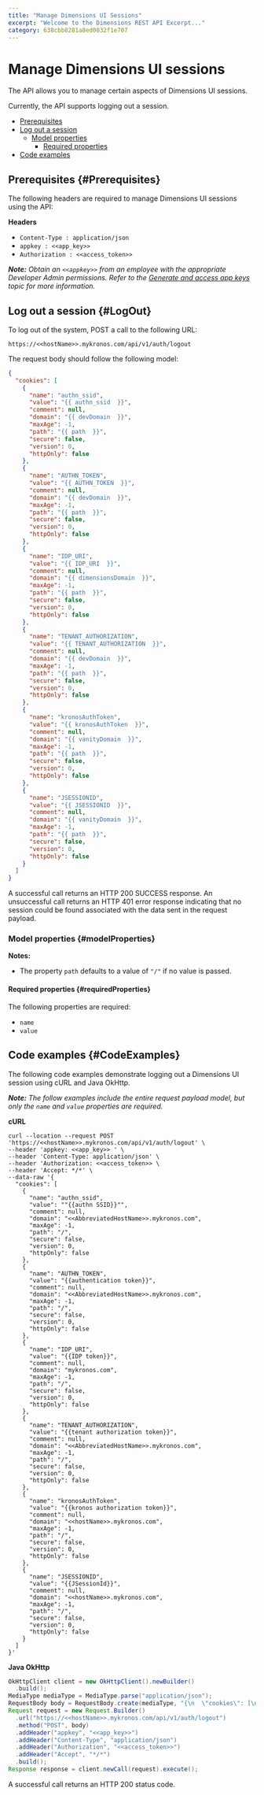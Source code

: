 ```yaml
---
title: "Manage Dimensions UI Sessions"
excerpt: "Welcome to the Dimensions REST API Excerpt..."
category: 638cbb8281a8ed0032f1e707
---
```

 

# Manage Dimensions UI sessions

The API allows you to manage certain aspects of Dimensions UI sessions. 

Currently, the API supports logging out a session.

* [Prerequisites](#Prerequisites)
* [Log out a session](#LogOut)
    * [Model properties](#modelProperties)
        * [Required properties](#requiredProperties)
* [Code examples](#CodeExamples)

## Prerequisites {#Prerequisites}

The following headers are required to manage Dimensions UI sessions using the API:

**Headers**

* `Content-Type : application/json`
* `appkey : <<app_key>>`
* `Authorization : <<access_token>>`

*__Note:__ Obtain an `<<appkey>>` from an employee with the appropriate Developer Admin permissions. Refer to the [Generate and access app keys](C:a44a9f41-6442-42e3-91b1-9c946de54763) topic for more information.*

## Log out a session {#LogOut}

To log out of the system, POST a call to the following URL:

`https://<<hostName>>.mykronos.com/api/v1/auth/logout`

The request body should follow the following model:

``` json
{
  "cookies": [
    {
      "name": "authn_ssid",
      "value": "{{ authn_ssid  }}",
      "comment": null,
      "domain": "{{ devDomain  }}",
      "maxAge": -1,
      "path": "{{ path  }}",
      "secure": false,
      "version": 0,
      "httpOnly": false
    },
    {
      "name": "AUTHN_TOKEN",
      "value": "{{ AUTHN_TOKEN  }}",
      "comment": null,
      "domain": "{{ devDomain  }}",
      "maxAge": -1,
      "path": "{{ path  }}",
      "secure": false,
      "version": 0,
      "httpOnly": false
    },
    {
      "name": "IDP_URI",
      "value": "{{ IDP_URI  }}",
      "comment": null,
      "domain": "{{ dimensionsDomain  }}",
      "maxAge": -1,
      "path": "{{ path  }}",
      "secure": false,
      "version": 0,
      "httpOnly": false
    },
    {
      "name": "TENANT_AUTHORIZATION",
      "value": "{{ TENANT_AUTHORIZATION  }}",
      "comment": null,
      "domain": "{{ devDomain  }}",
      "maxAge": -1,
      "path": "{{ path  }}",
      "secure": false,
      "version": 0,
      "httpOnly": false
    },
    {
      "name": "kronosAuthToken",
      "value": "{{ kronosAuthToken  }}",
      "comment": null,
      "domain": "{{ vanityDomain  }}",
      "maxAge": -1,
      "path": "{{ path  }}",
      "secure": false,
      "version": 0,
      "httpOnly": false
    },
    {
      "name": "JSESSIONID",
      "value": "{{ JSESSIONID  }}",
      "comment": null,
      "domain": "{{ vanityDomain  }}",
      "maxAge": -1,
      "path": "{{ path  }}",
      "secure": false,
      "version": 0,
      "httpOnly": false
    }
  ]
}
```
A successful call returns an HTTP 200 SUCCESS response. An unsuccessful call returns an HTTP 401 error response indicating that no session could be found associated with the data sent in the request payload.

### Model properties {#modelProperties}

**Notes:**

* The property `path` defaults to a value of `"/"` if no value is passed.

#### Required properties {#requiredProperties}

The following properties are required:

* `name`
* `value`

## Code examples {#CodeExamples}

The following code examples demonstrate logging out a Dimensions UI session using cURL and Java OkHttp.

*__Note:__ The follow examples include the entire request payload model, but only the `name` and `value` properties are required.*

**cURL**
<?prettify lang=curl linenums=true?>
``` curl
curl --location --request POST 'https://<<hostName>>.mykronos.com/api/v1/auth/logout' \
--header 'appkey: <<app_key>> ' \
--header 'Content-Type: application/json' \
--header 'Authorization: <<access_token>> \
--header 'Accept: */*' \
--data-raw '{
  "cookies": [
    {
      "name": "authn_ssid",
      "value": ""{{authn SSID}}"",
      "comment": null,
      "domain": "<<AbbreviatedHostName>>.mykronos.com",
      "maxAge": -1,
      "path": "/",
      "secure": false,
      "version": 0,
      "httpOnly": false
    },
    {
      "name": "AUTHN_TOKEN",
      "value": "{{authentication token}}",
      "comment": null,
      "domain": "<<AbbreviatedHostName>>.mykronos.com",
      "maxAge": -1,
      "path": "/",
      "secure": false,
      "version": 0,
      "httpOnly": false
    },
    {
      "name": "IDP_URI",
      "value": "{{IDP token}}",
      "comment": null,
      "domain": "mykronos.com",
      "maxAge": -1,
      "path": "/",
      "secure": false,
      "version": 0,
      "httpOnly": false
    },
    {
      "name": "TENANT_AUTHORIZATION",
      "value": "{{tenant authorization token}}",
      "comment": null,
      "domain": "<<AbbreviatedHostName>>.mykronos.com",
      "maxAge": -1,
      "path": "/",
      "secure": false,
      "version": 0,
      "httpOnly": false
    },
    {
      "name": "kronosAuthToken",
      "value": "{{kronos authorization token}}",
      "comment": null,
      "domain": "<<hostName>>.mykronos.com",
      "maxAge": -1,
      "path": "/",
      "secure": false,
      "version": 0,
      "httpOnly": false
    },
    {
      "name": "JSESSIONID",
      "value": "{{JSessionId}}",
      "comment": null,
      "domain": "<<hostName>>.mykronos.com",
      "maxAge": -1,
      "path": "/",
      "secure": false,
      "version": 0,
      "httpOnly": false
    }
  ]
}'
```

**Java OkHttp**
<?prettify lang=java linenums=true?>
``` java
OkHttpClient client = new OkHttpClient().newBuilder()
  .build();
MediaType mediaType = MediaType.parse("application/json");
RequestBody body = RequestBody.create(mediaType, "{\n  \"cookies\": [\n    {\n      \"name\": \"authn_ssid\",\n      \"value\": \"\"{{authn SSID}}\"\",\n      \"comment\": null,\n      \"domain\": \"<<AbbreviatedHostName>>.mykronos.com\",\n      \"maxAge\": -1,\n      \"path\": \"/\",\n      \"secure\": false,\n      \"version\": 0,\n      \"httpOnly\": false\n    },\n    {\n      \"name\": \"AUTHN_TOKEN\",\n      \"value\": \"{{authentication token}}\",\n      \"comment\": null,\n      \"domain\": \"<<AbbreviatedHostName>>.mykronos.com\",\n      \"maxAge\": -1,\n      \"path\": \"/\",\n      \"secure\": false,\n      \"version\": 0,\n      \"httpOnly\": false\n    },\n    {\n      \"name\": \"IDP_URI\",\n      \"value\": \"{{IDP token}}\",\n      \"comment\": null,\n      \"domain\": \"mykronos.com\",\n      \"maxAge\": -1,\n      \"path\": \"/\",\n      \"secure\": false,\n      \"version\": 0,\n      \"httpOnly\": false\n    },\n    {\n      \"name\": \"TENANT_AUTHORIZATION\",\n      \"value\": \"{{tenant authorization token}}\",\n      \"comment\": null,\n      \"domain\": \"<<AbbreviatedHostName>>.mykronos.com\",\n      \"maxAge\": -1,\n      \"path\": \"/\",\n      \"secure\": false,\n      \"version\": 0,\n      \"httpOnly\": false\n    },\n    {\n      \"name\": \"kronosAuthToken\",\n      \"value\": \"{{dimensions authorization token}}\",\n      \"comment\": null,\n      \"domain\": \"<<hostName>>.mykronos.com\",\n      \"maxAge\": -1,\n      \"path\": \"/\",\n      \"secure\": false,\n      \"version\": 0,\n      \"httpOnly\": false\n    },\n    {\n      \"name\": \"JSESSIONID\",\n      \"value\": \"{{JSessionId}}\",\n      \"comment\": null,\n      \"domain\": \"<<hostName>>.mykronos.com\",\n      \"maxAge\": -1,\n      \"path\": \"/\",\n      \"secure\": false,\n      \"version\": 0,\n      \"httpOnly\": false\n    }\n  ]\n}");
Request request = new Request.Builder()
  .url("https://<<hostName>>.mykronos.com/api/v1/auth/logout")
  .method("POST", body)
  .addHeader("appkey", "<<app_key>>")
  .addHeader("Content-Type", "application/json")
  .addHeader("Authorization", "<<access_token>>")
  .addHeader("Accept", "*/*")
  .build();
Response response = client.newCall(request).execute();
```

A successful call returns an HTTP 200 status code.